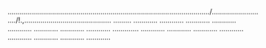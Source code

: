 ..................................................................................................../.........................../!.,........................................... .........
............
............
............
............
............
............
............
............
.............
............
............
............
............
............
............
............
............


